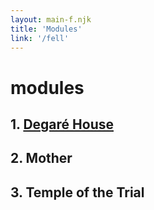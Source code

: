 ```yaml
---
layout: main-f.njk
title: 'Modules'
link: '/fell'
---
```


# modules

## 1. [Degaré House](/fell/modules/degare-house)

## 2. Mother

## 3. Temple of the Trial
